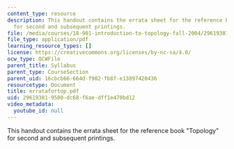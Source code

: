 ```yaml
---
content_type: resource
description: This handout contains the errata sheet for the reference book "Topology"
  for second and subsequent printings.
file: /media/courses/18-901-introduction-to-topology-fall-2004/296193819500dc68f6aedff1e470bd12_erratafortop.pdf
file_type: application/pdf
learning_resource_types: []
license: https://creativecommons.org/licenses/by-nc-sa/4.0/
ocw_type: OCWFile
parent_title: Syllabus
parent_type: CourseSection
parent_uid: 16cbcb66-664d-f902-fb8f-e13897420436
resourcetype: Document
title: erratafortop.pdf
uid: 29619381-9500-dc68-f6ae-dff1e470bd12
video_metadata:
  youtube_id: null
---
```

This handout contains the errata sheet for the reference book "Topology" for second and subsequent printings.